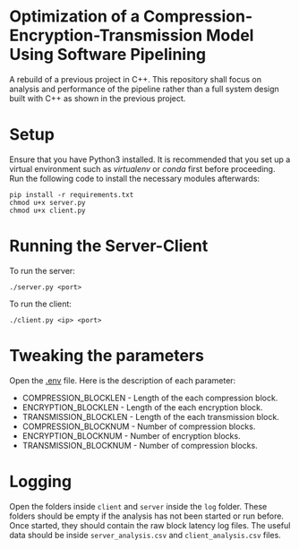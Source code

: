 # Optimization of a Compression-Encryption-Transmission Model Using Software Pipelining
A rebuild of a previous project in C++. This repository shall focus on analysis and performance of the pipeline rather than a full system design built with C++ as shown in the previous project.



# Setup
Ensure that you have Python3 installed. It is recommended that you set up a virtual environment such as *virtualenv* or *conda* first before proceeding. Run the following code to install the necessary modules afterwards:
```
pip install -r requirements.txt
chmod u+x server.py
chmod u+x client.py
```

# Running the Server-Client
To run the server:
```
./server.py <port>
```

To run the client:
```
./client.py <ip> <port>
```

# Tweaking the parameters
Open the [.env](.env) file. Here is the description of each parameter:
-   COMPRESSION_BLOCKLEN - Length of the each compression block.
-   ENCRYPTION_BLOCKLEN - Length of the each encryption block.
-   TRANSMISSION_BLOCKLEN - Length of the each transmission block.
-   COMPRESSION_BLOCKNUM - Number of compression blocks.
-   ENCRYPTION_BLOCKNUM - Number of encryption blocks.
-   TRANSMISSION_BLOCKNUM - Number of compression blocks.

# Logging
Open the folders inside `client` and `server` inside the `log` folder. These folders should be empty if the analysis has not been started or run before. Once started, they should contain the raw block latency log files. The useful data should be inside `server_analysis.csv` and `client_analysis.csv` files.